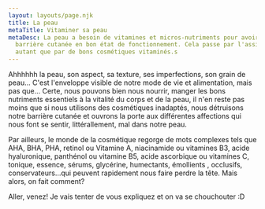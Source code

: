 ```yaml
---
layout: layouts/page.njk
title: La peau
metaTitle: Vitaminer sa peau
metaDesc: La peau a besoin de vitamines et micros-nutriments pour avoir une
  barrière cutanée en bon état de fonctionnement. Cela passe par l'assiette
  autant que par de bons cosmétiques vitaminés.s
---
```

Ahhhhhh la peau, son aspect, sa texture, ses imperfections, son grain de peau... C'est l'enveloppe visible de notre mode de vie et alimentation, mais pas que... Certe, nous pouvons bien nous nourrir, manger les bons nutriments essentiels à la vitalité du corps et de la peau, il n'en reste pas moins que si nous utilisons des cosmétiques inadaptés, nous détruisons notre barrière cutanée et ouvrons la porte aux différentes affections qui nous font se sentir, littérallement, mal dans notre peau.

Par ailleurs, le monde de la cosmétique regorge de mots complexes tels que AHA, BHA, PHA, retinol ou Vitamine A, niacinamide ou vitamines B3, acide hyaluronique, panthénol ou vitamine B5, acide ascorbique ou vitamines C, tonique, essence, sérums, glycérine, humectants, émollients , occlusifs, conservateurs…qui peuvent rapidement nous faire perdre la tête. Mais alors, on fait comment?

Aller, venez! Je vais tenter de vous expliquez et on va se chouchouter :D